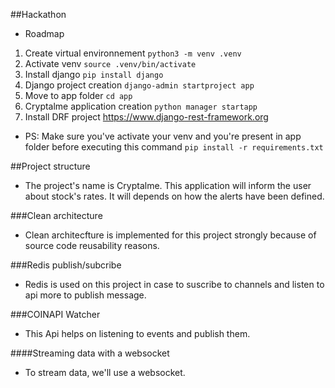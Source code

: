 ##Hackathon

* Roadmap
1. Create virtual environnement `python3 -m venv .venv`
2. Activate venv `source .venv/bin/activate`
3. Install django `pip install django`
4. Django project creation `django-admin startproject app`
5. Move to app folder `cd app`
6. Cryptalme application creation `python manager startapp`
7. Install DRF project https://www.django-rest-framework.org

* PS: Make sure you've activate your venv and you're present in app folder before executing this command `pip install -r requirements.txt`

##Project structure
- The project's name is Cryptalme. This application will inform the user about stock's rates. It will depends on how the alerts have been defined.

###Clean architecture
- Clean architecfture is implemented for this project strongly because of source code reusability reasons. 

###Redis publish/subcribe
- Redis is used on this project in case to suscribe to channels and listen to api more to publish message. 

###COINAPI Watcher
- This Api helps on listening to events and publish them.

####Streaming data  with a websocket
- To stream data, we'll use a websocket. 
